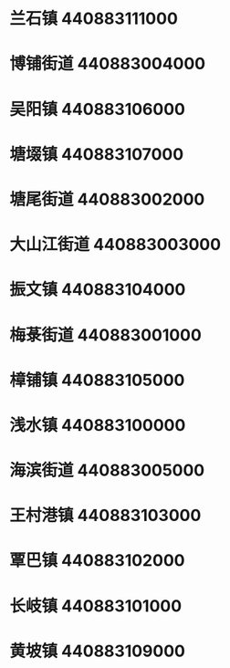 # 兰石镇 440883111000
# 博铺街道 440883004000
# 吴阳镇 440883106000
# 塘㙍镇 440883107000
# 塘尾街道 440883002000
# 大山江街道 440883003000
# 振文镇 440883104000
# 梅菉街道 440883001000
# 樟铺镇 440883105000
# 浅水镇 440883100000
# 海滨街道 440883005000
# 王村港镇 440883103000
# 覃巴镇 440883102000
# 长岐镇 440883101000
# 黄坡镇 440883109000
